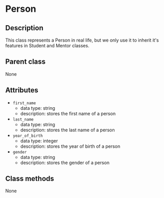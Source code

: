 # Person

## Description
This class represents a Person in real life, but we only use it 
to inherit it's features in Student and Mentor classes.

## Parent class
None

## Attributes

* ```first_name```
  * data type: string
  * description: stores the first name of a person
* ```last_name```
  * data type: string
  * description: stores the last name of a person
* ```year_of_birth```
   * data type: integer
   * description: stores the year of birth of a person
* ```gender```
  * data type: string
  * description: stores the gender of a person

## Class methods

None
